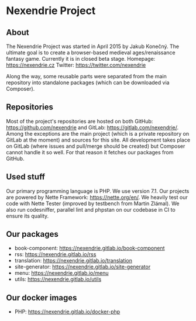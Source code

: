 Nexendrie Project
=================

About
-----

The Nexendrie Project was started in April 2015 by Jakub Konečný. The ultimate goal is to create a browser-based medieval ages/renaissance fantasy game. Currently it is in closed beta stage. Homepage: https://nexendrie.cz Twitter: https://twitter.com/nexendrie

Along the way, some reusable parts were separated from the main repository into standalone packages (which can be downloaded via Composer).

Repositories
------------

Most of the project's repositories are hosted on both GitHub: https://github.com/nexendrie and GitLab: https://gitlab.com/nexendrie/. Among the exceptions are the main project (which is a private repository on GitLab at the moment) and sources for this site. All development takes place on GitLab (where issues and pull/merge should be created) but Composer cannot handle it so well. For that reason it fetches our packages from GitHub.

Used stuff
------

Our primary programming language is PHP. We use version 7.1. Our projects are powered by Nette Framework: https://nette.org/en/. We heavily test our code with Nette Tester (improved by testbench from Martin Zlámal). We also run codesniffer, parallel lint and phpstan on our codebase in CI to ensure its quality.

Our packages
--------

- book-component: https://nexendrie.gitlab.io/book-component
- rss: https://nexendrie.gitlab.io/rss
- translation: https://nexendrie.gitlab.io/translation
- site-generator: https://nexendrie.gitlab.io/site-generator
- menu: https://nexendrie.gitlab.io/menu
- utils: https://nexendrie.gitlab.io/utils

Our docker images
-----------------

- PHP: https://nexendrie.gitlab.io/docker-php
